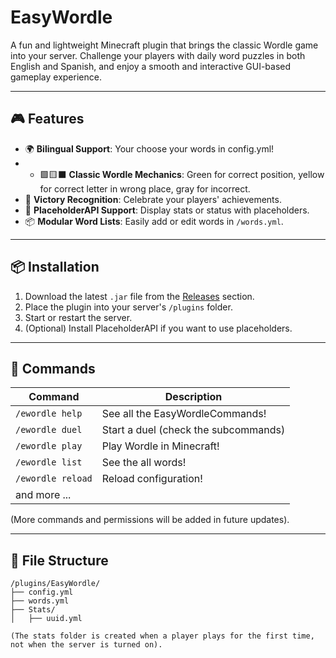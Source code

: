 # EasyWordle

A fun and lightweight Minecraft plugin that brings the classic Wordle game into your server. Challenge your players with daily word puzzles in both English and Spanish, and enjoy a smooth and interactive GUI-based gameplay experience.

---

## 🎮 Features

- 🌍 **Bilingual Support**: Your choose your words in config.yml!
- - 🟩🟨⬛ **Classic Wordle Mechanics**: Green for correct position, yellow for correct letter in wrong place, gray for incorrect.
- 🎉 **Victory Recognition**: Celebrate your players' achievements.
- 🔌 **PlaceholderAPI Support**: Display stats or status with placeholders.
- 📦 **Modular Word Lists**: Easily add or edit words in `/words.yml`.

---

## 📦 Installation

1. Download the latest `.jar` file from the [Releases](https://github.com/crituhx/easywordle/releases) section.
2. Place the plugin into your server's `/plugins` folder.
3. Start or restart the server.
4. (Optional) Install PlaceholderAPI if you want to use placeholders.

---

## 📜 Commands

| Command | Description |
|--------|-------------|
| `/ewordle help` | See all the EasyWordleCommands! |
| `/ewordle duel` | Start a duel (check the subcommands) |
| `/ewordle play`    | Play Wordle in Minecraft! |
| `/ewordle list`    | See the all words! |
| `/ewordle reload`    | Reload configuration! 
| and more ...    |

(More commands and permissions will be added in future updates).

---

## 📁 File Structure

```plaintext
/plugins/EasyWordle/
├── config.yml
├── words.yml
├── Stats/
│   ├── uuid.yml

(The stats folder is created when a player plays for the first time, not when the server is turned on).
